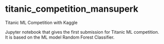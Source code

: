 # titanic_competition_mansuperk
Titanic ML Competition with Kaggle

Jupyter notebook that gives the first submission for Titanic ML competition. It is based on the ML model Random Forest Classifier.

